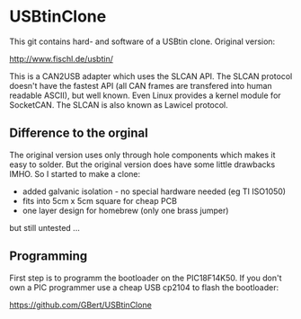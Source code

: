 USBtinClone
===========

This git contains hard- and software of a USBtin clone.
Original version:

http://www.fischl.de/usbtin/

This is a CAN2USB adapter which uses the SLCAN API. The SLCAN protocol doesn't
have the fastest API (all CAN frames are transfered into human readable ASCII),
but well known. Even Linux provides a kernel module for SocketCAN. 
The SLCAN is also known as Lawicel protocol.

Difference to the orginal
-------------------------

The original version uses only through hole components which makes it easy to
solder. But the original version does have some little drawbacks IMHO.
So I started to make a clone:

- added galvanic isolation - no special hardware needed (eg TI ISO1050)
- fits into 5cm x 5cm square for cheap PCB
- one layer design for homebrew (only one brass jumper)

but still untested ...

Programming
-----------

First step is to programm the bootloader on the PIC18F14K50.
If you don't own a PIC programmer use a cheap USB cp2104
to flash the bootloader:

https://github.com/GBert/USBtinClone
